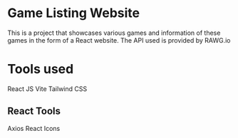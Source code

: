 # Game Listing Website

This is a project that showcases various games and information of these games in the form of a React website.
The API used is provided by RAWG.io

# Tools used
React JS
Vite
Tailwind CSS

## React Tools
Axios
React Icons
